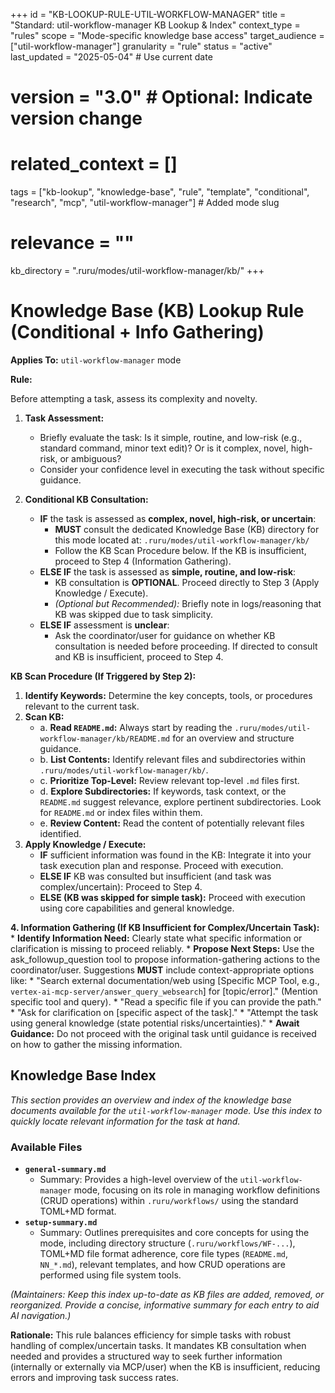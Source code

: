 +++
id = "KB-LOOKUP-RULE-UTIL-WORKFLOW-MANAGER"
title = "Standard: util-workflow-manager KB Lookup & Index"
context_type = "rules"
scope = "Mode-specific knowledge base access"
target_audience = ["util-workflow-manager"]
granularity = "rule"
status = "active"
last_updated = "2025-05-04" # Use current date
# version = "3.0" # Optional: Indicate version change
# related_context = []
tags = ["kb-lookup", "knowledge-base", "rule", "template", "conditional", "research", "mcp", "util-workflow-manager"] # Added mode slug
# relevance = ""
kb_directory = ".ruru/modes/util-workflow-manager/kb/"
+++

# Knowledge Base (KB) Lookup Rule (Conditional + Info Gathering)

**Applies To:** `util-workflow-manager` mode

**Rule:**

Before attempting a task, assess its complexity and novelty.

1.  **Task Assessment:**
    *   Briefly evaluate the task: Is it simple, routine, and low-risk (e.g., standard command, minor text edit)? Or is it complex, novel, high-risk, or ambiguous?
    *   Consider your confidence level in executing the task without specific guidance.

2.  **Conditional KB Consultation:**
    *   **IF** the task is assessed as **complex, novel, high-risk, or uncertain**:
        *   **MUST** consult the dedicated Knowledge Base (KB) directory for this mode located at: `.ruru/modes/util-workflow-manager/kb/`
        *   Follow the KB Scan Procedure below. If the KB is insufficient, proceed to Step 4 (Information Gathering).
    *   **ELSE IF** the task is assessed as **simple, routine, and low-risk**:
        *   KB consultation is **OPTIONAL**. Proceed directly to Step 3 (Apply Knowledge / Execute).
        *   *(Optional but Recommended):* Briefly note in logs/reasoning that KB was skipped due to task simplicity.
    *   **ELSE IF** assessment is **unclear**:
        *   Ask the coordinator/user for guidance on whether KB consultation is needed before proceeding. If directed to consult and KB is insufficient, proceed to Step 4.

**KB Scan Procedure (If Triggered by Step 2):**

1.  **Identify Keywords:** Determine the key concepts, tools, or procedures relevant to the current task.
2.  **Scan KB:**
    *   a. **Read `README.md`:** Always start by reading the `.ruru/modes/util-workflow-manager/kb/README.md` for an overview and structure guidance.
    *   b. **List Contents:** Identify relevant files and subdirectories within `.ruru/modes/util-workflow-manager/kb/`.
    *   c. **Prioritize Top-Level:** Review relevant top-level `.md` files first.
    *   d. **Explore Subdirectories:** If keywords, task context, or the `README.md` suggest relevance, explore pertinent subdirectories. Look for `README.md` or index files within them.
    *   e. **Review Content:** Read the content of potentially relevant files identified.
3.  **Apply Knowledge / Execute:**
    *   **IF** sufficient information was found in the KB: Integrate it into your task execution plan and response. Proceed with execution.
    *   **ELSE IF** KB was consulted but insufficient (and task was complex/uncertain): Proceed to Step 4.
    *   **ELSE (KB was skipped for simple task):** Proceed with execution using core capabilities and general knowledge.

**4. Information Gathering (If KB Insufficient for Complex/Uncertain Task):**
    *   **Identify Information Need:** Clearly state what specific information or clarification is missing to proceed reliably.
    *   **Propose Next Steps:** Use the ask_followup_question tool to propose information-gathering actions to the coordinator/user. Suggestions **MUST** include context-appropriate options like:
        *   "Search external documentation/web using [Specific MCP Tool, e.g., `vertex-ai-mcp-server/answer_query_websearch`] for [topic/error]." (Mention specific tool and query).
        *   "Read a specific file if you can provide the path."
        *   "Ask for clarification on [specific aspect of the task]."
        *   "Attempt the task using general knowledge (state potential risks/uncertainties)."
    *   **Await Guidance:** Do not proceed with the original task until guidance is received on how to gather the missing information.

## Knowledge Base Index

*This section provides an overview and index of the knowledge base documents available for the `util-workflow-manager` mode. Use this index to quickly locate relevant information for the task at hand.*

### Available Files

*   **`general-summary.md`**
    *   Summary: Provides a high-level overview of the `util-workflow-manager` mode, focusing on its role in managing workflow definitions (CRUD operations) within `.ruru/workflows/` using the standard TOML+MD format.
*   **`setup-summary.md`**
    *   Summary: Outlines prerequisites and core concepts for using the mode, including directory structure (`.ruru/workflows/WF-...`), TOML+MD file format adherence, core file types (`README.md`, `NN_*.md`), relevant templates, and how CRUD operations are performed using file system tools.

*(Maintainers: Keep this index up-to-date as KB files are added, removed, or reorganized. Provide a concise, informative summary for each entry to aid AI navigation.)*


**Rationale:** This rule balances efficiency for simple tasks with robust handling of complex/uncertain tasks. It mandates KB consultation when needed and provides a structured way to seek further information (internally or externally via MCP/user) when the KB is insufficient, reducing errors and improving task success rates.
